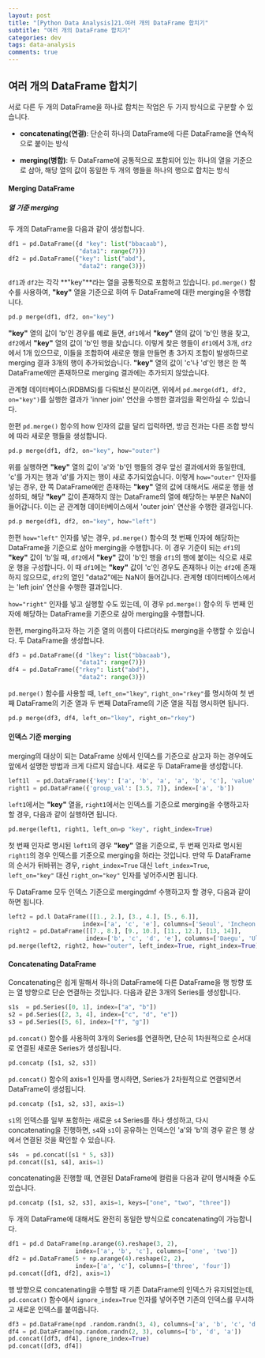 ```yaml
---
layout: post
title: "[Python Data Analysis]21.여러 개의 DataFrame 합치기"
subtitle: "여러 개의 DataFrame 합치기"
categories: dev
tags: data-analysis
comments: true
---
```


## 여러 개의 DataFrame 합치기

서로 다른 두 개의 DataFrame을 하나로 합치는 작업은 두 가지 방식으로 구분할 수 있습니다.

- **concatenating(연결)**: 단순히 하나의 DataFrame에 다른 DataFrame을 연속적으로 붙이는 방식

- **merging(병합)**: 두 DataFrame에 공통적으로 포함되어 있는 하나의 열을 기준으로 삼아, 해당 열의 값이 동일한 두 개의 행들을 하나의 행으로 합치는 방식

#### Merging DataFrame

##### 열 기준 merging

두 개의 DataFrame을 다음과 같이 생성합니다.

```python
df1 = pd.DataFrame({d "key": list("bbacaab"),
                    "data1": range(7)})
df2 = pd.DataFrame({"key": list("abd"),
                    "data2": range(3)})
```

`df1`과 `df2`는 각각 **"key"**라는 열을 공통적으로 포함하고 있습니다. `pd.merge()` 함수를 사용하여, **"key"** 열을 기준으로 하여 두 DataFrame에 대한 merging을 수행합니다.

```python
pd.p merge(df1, df2, on="key")
```

**"key"** 열의 값이 'b'인 경우를 예로 들면, `df1`에서 **"key"** 열의 값이 'b'인 행을 찾고, `df2`에서 **"key"** 열의 값이 'b'인 행을 찾습니다. 이렇게 찾은 행들이 `df1`에서 3개, `df2`에서 1개 있으므로, 이들을 조합하여 새로운 행을 만들면 총 3가지 조합이 발생하므로 merging 결과 3개의 행이 추가되었습니다. **"key"** 열의 값이 'c'나 'd'인 행은 한 쪽 DataFrame에만 존재하므로 merging 결과에는 추가되지 않았습니다.

관계형 데이터베이스(RDBMS)를 다뤄보신 분이라면, 위에서 `pd.merge(df1, df2, on="key")`를 실행한 결과가 'inner join' 연산을 수행한 결과임을 확인하실 수 있습니다.

한편 `pd.merge()` 함수의 how 인자의 값을 달리 입럭하면, 방금 전과는 다른 조합 방식에 따라 새로운 행들을 생성합니다.

```python
pd.p merge(df1, df2, on="key", how="outer")
```

위를 실행하면 **"key"** 열의 값이 'a'와 'b'인 행들의 경우 앞선 결과에서와 동일한데, 'c'를 가지는 행과 'd'를 가지는 행이 새로 추가되었습니다. 이렇게 `how="outer"` 인자를 넣는 경우, 한 쪽 DataFrame에만 존재하는 **"key"** 열의 값에 대해서도 새로운 행을 생성하되, 해당 **"key"** 값이 존재하지 않는 DataFrame의 열에 해당하는 부분은 NaN이 들어갑니다. 이는 곧 관계형 데이터베이스에서 'outer join' 연산을 수행한 결과입니다.

```python
pd.p merge(df1, df2, on="key", how="left")
```

한편 `how="left"` 인자를 넣는 경우, `pd.merge()` 함수의 첫 번째 인자에 해당하는 DataFrame을 기준으로 삼아 merging을 수행합니다. 이 경우 기준이 되는 `df1`의 **"key"** 값이 'b'일 때, `df2`에서 **"key"** 값이 'b'인 행을 `df1`의 행에 붙이는 식으로 새로운 행을 구성합니다. 이 때 `df1`에는 **"key"** 값이 'c'인 경우도 존재하나 이는 `df2`에 존재하지 않으므로, `df2`의 열인 "data2"에는 NaN이 들어갑니다. 관계형 데이터베이스에서는 'left join' 연산을 수행한 결과입니다.

`how="right"` 인자를 넣고 실행할 수도 있는데, 이 경우 `pd.merge()` 함수의 두 번째 인자에 해당하는 DataFrame을 기준으로 삼아 merging을 수행합니다.

한편, merging하고자 하는 기준 열의 이름이 다르더라도 merging을 수행할 수 있습니다. 두 DataFrame을 생성합니다.

```python
df3 = pd.DataFrame({d "lkey": list("bbacaab"),
                    "data1": range(7)})
df4 = pd.DataFrame({"rkey": list("abd"),
                    "data2": range(3)})
```

`pd.merge()` 함수를 사용할 때, `left_on="lkey"`, `right_on="rkey"`를 명시하여 첫 번째 DataFrame의 기준 열과 두 번째 DataFrame의 기준 열을 직접 명시하면 됩니다.

```python
pd.p merge(df3, df4, left_on="lkey", right_on="rkey")
```

#### 인덱스 기준 merging

merging의 대상이 되는 DataFrame 상에서 인덱스를 기준으로 삼고자 하는 경우에도 앞에서 설명한 방법과 크게 다르지 않습니다. 새로운 두 DataFrame을 생성합니다.

```python
left1l  = pd.DataFrame({'key': ['a', 'b', 'a', 'a', 'b', 'c'], 'value': range(6)})
right1 = pd.DataFrame({'group_val': [3.5, 7]}, index=['a', 'b'])
```

`left1`에서는 **"key"** 열을, `right1`에서는 인덱스를 기준으로 merging을 수행하고자 할 경우, 다음과 같이 실행하면 됩니다.

```python
pd.merge(left1, right1, left_on=p "key", right_index=True)
```

첫 번째 인자로 명시된 `left1`의 경우 **"key"** 열을 기준으로, 두 번째 인자로 명시된 `right1`의 경우 인덱스를 기준으로 merging을 하라는 것입니다. 만약 두 DataFrame의 순서가 뒤바뀌는 경우, `right_index=True` 대신 `left_index=True`, `left_on="key"` 대신 `right_on="key"` 인자를 넣어주시면 됩니다.

두 DataFrame 모두 인덱스 기준으로 mergingdmf 수행하고자 할 경우, 다음과 같이 하면 됩니다.

```python
left2 = pd.l DataFrame([[1., 2.], [3., 4.], [5., 6.]], 
                     index=['a', 'c', 'e'], columns=['Seoul', 'Incheon'])
right2 = pd.DataFrame([[7., 8.], [9., 10.], [11., 12.], [13, 14]],
                      index=['b', 'c', 'd', 'e'], columns=['Daegu', 'Ulsan'])
pd.merge(left2, right2, how="outer", left_index=True, right_index=True)
```

#### Concatenating DataFrame

Concatenating은 쉽게 말해서 하나의 DataFrame에 다른 DataFrame을 행 방향 또는 열 방향으로 단순 연결하는 것입니다. 다음과 같은 3개의 Series를 생성합니다.

```python
s1s  = pd.Series([0, 1], index=["a", "b"])
s2 = pd.Series([2, 3, 4], index=["c", "d", "e"])
s3 = pd.Series([5, 6], index=["f", "g"])
```

`pd.concat()` 함수를 사용하여 3개의 Series를 연결하면, 단순히 1차원적으로 순서대로 연결된 새로운 Series가 생성됩니다.

```python
pd.concatp ([s1, s2, s3])
```

`pd.concat()` 함수의 axis=1 인자를 명시하면, Series가 2차원적으로 연결되면서 DataFrame이 생성됩니다.

```python
pd.concatp ([s1, s2, s3], axis=1)
```

`s1`의 인덱스를 일부 포함하는 새로운 `s4` Series를 하나 생성하고, 다시 concatenating을 진행하면, `s4`와 `s1`이 공유하는 인덱스인 'a'와 'b'의 경우 같은 행 상에서 연결된 것을 확인할 수 있습니다.

```python
s4s  = pd.concat([s1 * 5, s3])
pd.concat([s1, s4], axis=1)
```

concatenating을 진행할 때, 연결된 DataFrame에 컬럼을 다음과 같이 명시해줄 수도 있습니다.

```python
pd.concatp ([s1, s2, s3], axis=1, keys=["one", "two", "three"])
```

두 개의 DataFrame에 대해서도 완전히 동일한 방식으로 concatenating이 가능합니다.

```python
df1 = pd.d DataFrame(np.arange(6).reshape(3, 2), 
                   index=['a', 'b', 'c'], columns=['one', 'two'])
df2 = pd.DataFrame(5 + np.arange(4).reshape(2, 2), 
                   index=['a', 'c'], columns=['three', 'four'])
pd.concat([df1, df2], axis=1)
```

행 방향으로 concatenating을 수행할 때 기존 DataFrame의 인덱스가 유지되었는데, `pd.concat()` 함수에서 `ignore_index=True` 인자를 넣어주면 기존의 인덱스를 무시하고 새로운 인덱스를 붙여줍니다.

```python
df3 = pd.DataFrame(npd .random.randn(3, 4), columns=['a', 'b', 'c', 'd'])
df4 = pd.DataFrame(np.random.randn(2, 3), columns=['b', 'd', 'a'])
pd.concat([df3, df4], ignore_index=True)
pd.concat([df3, df4])
```